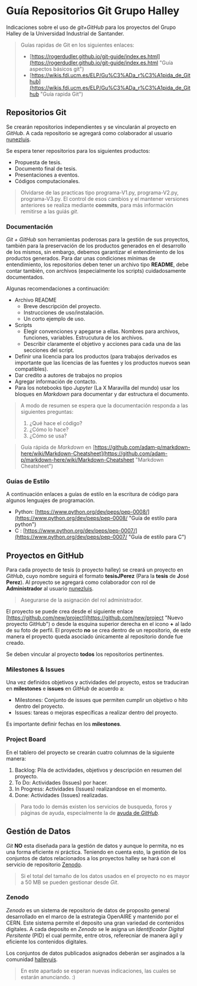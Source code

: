 # Guía Repositorios Git Grupo Halley

Indicaciones sobre el uso de _git+GitHub_ para los proyectos del Grupo Halley de la Universidad Industrial de Santander.

> Guías rapidas de Git en los siguientes enlaces: 
> 
> - [https://rogerdudler.github.io/git-guide/index.es.html](https://rogerdudler.github.io/git-guide/index.es.html "Guía aspectos básicos git")
> - [https://wikis.fdi.ucm.es/ELP/Gu%C3%ADa_r%C3%A1pida_de_Github](https://wikis.fdi.ucm.es/ELP/Gu%C3%ADa_r%C3%A1pida_de_Github "Guía rapida Git")

## Repositorios Git

Se crearán repositorios independientes y se vincularán al proyecto en _GitHub_. A cada repositorio se agregará como colaborador al usuario [nunezluis](https://github.com/nunezluis "GutHub Luis Núñez").

Se espera tener repositorios para los siguientes productos:

- Propuesta de tesis.
- Documento final de tesis.
- Presentaciones a eventos.
- Códigos computacionales.

> Olvidarse de las practicas tipo programa-V1.py, programa-V2.py, programa-V3.py. El control de esos cambios y el mantener versiones anteriores se realiza mediante **commits**, para más información remitirse a las guiás _git_.

### Documentación

_Git + GitHub_ son herramientas poderosas para la gestión de sus proyectos, también para la preservación de los productos generados en el desarrollo de los mismos, sin embargo, debemos garantizar el entendimiento de los productos generados. 
Para dar unas condiciones mínimas de entendimiento, los repositorios deben tener un archivo tipo **README**, debe contar también, con archivos (especialmente los scripts) cuidadosamente documentados.

Algunas recomendaciones a continuación:

- Archivo README
    + Breve descripción del proyecto.
    + Instrucciones de uso/instalación.
    + Un corto ejemplo de uso.
- Scripts
    + Elegir convenciones y apegarse a ellas. Nombres para archivos, funciones, variables. Estrucutura de los archivos.
    + Describir claramente el objetivo y acciones para cada una de las secciones del script.
- Definir una licencia para los productos (para trabajos derivados es importante que las licencias de las fuentes y los productos nuevos sean compatibles).
- Dar credito a autores de trabajos no propios
- Agregar información de contacto.
- Para los notebooks tipo _Jupyter_ (La X Maravilla del mundo) usar los bloques en _Markdown_ para documentar y dar estructura el documento.

> A modo de resumen se espera que la documentación responda a las siguientes preguntas:
> 1. ¿Qué hace el código?
> 2. ¿Cómo lo hace?
> 3. ¿Cómo se usa?

> Guía rápida de _Markdown_ en [https://github.com/adam-p/markdown-here/wiki/Markdown-Cheatsheet](https://github.com/adam-p/markdown-here/wiki/Markdown-Cheatsheet "Markdown Cheatsheet")

### Guías de Estilo

A continuación enlaces a guías de estilo en la escritura de código para algunos lenguajes de programación.

- Python: [https://www.python.org/dev/peps/pep-0008/](https://www.python.org/dev/peps/pep-0008/ "Guía de estilo para python")
- C : [https://www.python.org/dev/peps/pep-0007/](https://www.python.org/dev/peps/pep-0007/ "Guía de estilo para C")

## Proyectos en GitHub

Para cada proyecto de tesis (o proyecto halley) se creará un proyecto en _GitHub_, cuyo nombre seguirá el formato **tesisJPerez** (Para la **tesis** de **J**osé **Perez**). Al proyecto se agregará como colaborador con rol de **Administrador** al usuario [nunezluis](https://github.com/nunezluis "GutHub Luis Núñez").

> Asegurarse de la asignación del rol administrador.

El proyecto se puede crea desde el siguiente enlace [https://github.com/new/project](https://github.com/new/project "Nuevo proyecto GitHub") o desde la esquina superior derecha en el icono **+** al lado de su foto de perfil. El proyecto **no** se crea dentro de un repositorio, de este manera el proyecto queda asociado únicamente al repositorio donde fue creado.

Se deben vincular al proyecto **todos** los repositorios pertinentes.

### Milestones & Issues

Una vez definidos objetivos y actividades del proyecto, estos se traduciran en **milestones** e **issues** en _GitHub_ de acuerdo a:

- Milestones: Conjunto de issues que permiten cumplir un objetivo o hito dentro del proyecto.
- Issues: tareas o mejoras específicas a realizar dentro del proyecto.

Es importante definir fechas en los **milestones**.

### Project Board

En el tablero del proyecto se crearán cuatro columnas de la siguiente manera:

1. Backlog: Pila de actividades, objetivos y descripción en resumen del proyecto.
2. To Do: Actividades (Issues) por hacer.
3. In Progress: Actividades (Issues) realizandose en el momento.
4. Done: Actividades (Issues) realizadas.

> Para todo lo demás existen los servicios de busqueda, foros y páginas de ayuda, especialmente la de [ayuda de _GitHub_](https://help.github.com/es "Ayuda de GitHub"). 

## Gestión de Datos

_Git_ **NO** esta diseñada para la gestión de datos y aunque lo permita, no es una forma eficiente ni práctica. Teniendo en cuenta esto, la gestión de los conjuntos de datos relacionados a los proyectos halley se hará con el servicio de repositorio [Zenodo](https://zenodo.org/ "Zenodo").

> Si el total del tamaño de los datos usados en el proyecto no es mayor a 50 MB se pueden gestionar desde _Git_.

### Zenodo

_Zenodo_ es un sistema de repositorio de datos de proposito general desarrollado en el marco de la estrategia OpenAIRE y mantenido por el CERN. Este sistema permite el deposito una gran variedad de contenidos digitales. A cada deposito en _Zenodo_ se le asigna un _Identificador Digital Persitente_ (PID) el cual permite, entre otros, referecniar de manera ágil y eficiente los contenidos digitales.

Los conjuntos de datos publicados asignados deberán ser asginados a la comunidad [halleyuis](https://zenodo.org/communities/halleyuis?page=1&size=20 "Halley UIS Zenodo").

> En este apartado se esperan nuevas indicaciones, las cuales se estarán anunciando. :)

